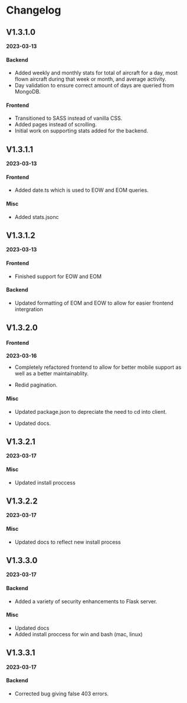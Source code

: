 # Changelog

## V1.3.1.0

**2023-03-13**

#### Backend

- Added weekly and monthly stats for total of aircraft for a day, most flown aircraft during that week or month, and average activity.
- Day validation to ensure correct amount of days are queried from MongoDB.

#### Frontend

- Transitioned to SASS instead of vanilla CSS.
- Added pages instead of scrolling.
- Initial work on supporting stats added for the backend.

## V1.3.1.1

**2023-03-13**

#### Frontend

- Added date.ts which is used to EOW and EOM queries.

#### Misc

- Added stats.jsonc

## V1.3.1.2

**2023-03-13**

#### Frontend

- Finished support for EOW and EOM

#### Backend

- Updated formatting of EOM and EOW to allow for easier frontend intergration

## V1.3.2.0

#### Frontend

**2023-03-16**

- Completely refactored frontend to allow for better mobile support as well as a better maintainablity.

- Redid pagination.

#### Misc

- Updated package.json to depreciate the need to cd into client.

- Updated docs.

## V1.3.2.1

**2023-03-17**

#### Misc

- Updated install proccess

## V1.3.2.2

**2023-03-17**

#### Misc

- Updated docs to reflect new install process

## V1.3.3.0

**2023-03-17**

#### Backend

- Added a variety of security enhancements to Flask server.

#### Misc

- Updated docs
- Added install proccess for win and bash (mac, linux)


## V1.3.3.1

**2023-03-17**

#### Backend

- Corrected bug giving false 403 errors.